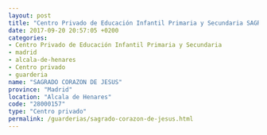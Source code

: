 ```yaml
---
layout: post
title: "Centro Privado de Educación Infantil Primaria y Secundaria SAGRADO CORAZON DE JESUS"
date: 2017-09-20 20:57:05 +0200
categories:
- Centro Privado de Educación Infantil Primaria y Secundaria
- madrid
- alcala-de-henares
- Centro privado
- guarderia
name: "SAGRADO CORAZON DE JESUS"
province: "Madrid"
location: "Alcala de Henares"
code: "28000157"
type: "Centro privado"
permalink: /guarderias/sagrado-corazon-de-jesus.html
---
```

